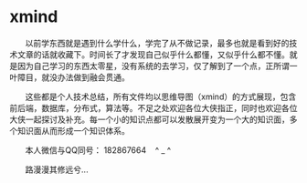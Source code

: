 # xmind
&nbsp;&nbsp;&nbsp;&nbsp;&nbsp;&nbsp; 以前学东西就是遇到什么学什么，学完了从不做记录，最多也就是看到好的技术文章的话就收藏下。时间长了才发现自己似乎什么都懂，又似乎什么都不懂。就是因为自己学习的东西太零星，没有系统的去学习，仅了解到了一个点，正所谓一叶障目，就没办法做到融会贯通。

&nbsp;&nbsp;&nbsp;&nbsp;&nbsp;&nbsp; 这些都是个人技术总结，所有文件均以思维导图（xmind）的方式展现，包含前后端，数据库，分布式，算法等。不足之处欢迎各位大侠指正，同时也欢迎各位大侠一起探讨及补充。每一个小的知识点都可以发散展开变为一个大的知识面，多个知识面从而形成一个知识体系。

&nbsp;&nbsp;&nbsp;&nbsp;&nbsp;&nbsp; 本人微信与QQ同号： 182867664&nbsp;&nbsp;&nbsp;   ^ _ ^

&nbsp;&nbsp;&nbsp;&nbsp;&nbsp;&nbsp; 路漫漫其修远兮...
